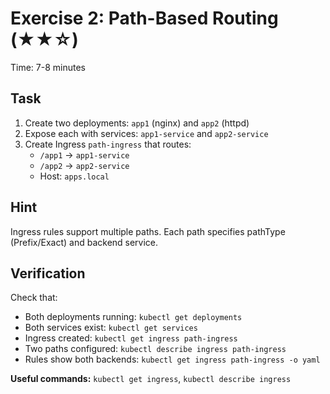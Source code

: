 # Exercise 2: Path-Based Routing (★★☆)

Time: 7-8 minutes

## Task

1. Create two deployments: `app1` (nginx) and `app2` (httpd)
2. Expose each with services: `app1-service` and `app2-service`
3. Create Ingress `path-ingress` that routes:
   - `/app1` → `app1-service`
   - `/app2` → `app2-service`
   - Host: `apps.local`

## Hint

Ingress rules support multiple paths. Each path specifies pathType (Prefix/Exact) and backend service.

## Verification

Check that:

- Both deployments running: `kubectl get deployments`
- Both services exist: `kubectl get services`
- Ingress created: `kubectl get ingress path-ingress`
- Two paths configured: `kubectl describe ingress path-ingress`
- Rules show both backends: `kubectl get ingress path-ingress -o yaml`

**Useful commands:** `kubectl get ingress`, `kubectl describe ingress`

